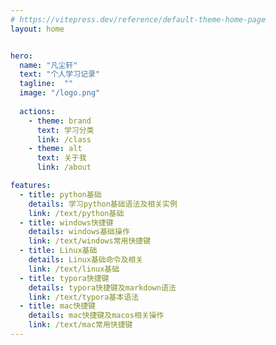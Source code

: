 ```yaml
---
# https://vitepress.dev/reference/default-theme-home-page
layout: home


hero:
  name: "凡尘轩"
  text: "个人学习记录"
  tagline:  ""
  image: "/logo.png"
 
  actions:
    - theme: brand
      text: 学习分类
      link: /class
    - theme: alt
      text: 关于我
      link: /about

features:
  - title: python基础
    details: 学习python基础语法及相关实例
    link: /text/python基础
  - title: windows快捷键
    details: windows基础操作
    link: /text/windows常用快捷键
  - title: Linux基础
    details: Linux基础命令及相关
    link: /text/linux基础
  - title: typora快捷键
    details: typora快捷键及markdown语法
    link: /text/typora基本语法
  - title: mac快捷键
    details: mac快捷键及macos相关操作
    link: /text/mac常用快捷键
---
```


